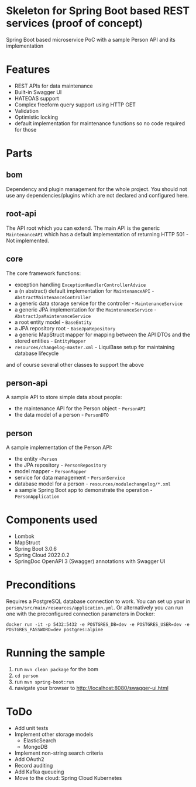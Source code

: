 # Skeleton for Spring Boot based REST services (proof of concept)

Spring Boot based microservice PoC with a sample Person API and its implementation

# Features

* REST APIs for data maintenance
* Built-in Swagger UI
* HATEOAS support
* Complex freeform query support using HTTP GET
* Validation
* Optimistic locking
* default implementation for maintenance functions so no code required for those

# Parts

## bom

Dependency and plugin management for the whole project. You should not use any dependencies/plugins which are not
declared and configured here.

## root-api

The API root which you can extend. The main API is the generic `MaintenanceAPI` which has a default implementation of
returning HTTP 501 - Not implemented.

## core

The core framework functions:

* exception handling `ExceptionHandlerControllerAdvice`
* a (n abstract) default implementation for `MaintenanceAPI` - `AbstractMaintenanceController`
* a generic data storage service for the controller - `MaintenanceService`
* a generic JPA implementation for the `MaintenanceService` - `AbstractJpaMaintenanceService`
* a root entity model - `BaseEntity`
* a JPA repository root - `BaseJpaRepository`
* a generic MapStruct mapper for mapping between the API DTOs and the stored entities - `EntityMapper`
* `resources/changelog-master.xml` - LiquiBase setup for maintaining database lifecycle

and of course several other classes to support the above

## person-api

A sample API to store simple data about people:

* the maintenance API for the Person object - `PersonAPI`
* the data model of a person - `PersonDTO`

## person

A sample implementation of the Person API:

* the entity -`Person`
* the JPA repository - `PersonRepository`
* model mapper - `PersonMapper`
* service for data management - `PersonService`
* database model for a person - `resources/modulechangelog/*.xml`
* a sample Spring Boot app to demonstrate the operation - `PersonApplication`

# Components used

* Lombok
* MapStruct
* Spring Boot 3.0.6
* Spring Cloud 2022.0.2
* SpringDoc OpenAPI 3 (Swagger) annotations with Swagger UI

# Preconditions

Requires a PostgreSQL database connection to work. You can set up your in `person/src/main/resources/application.yml`.
Or alternatively you can run one with the preconfigured connection parameters in Docker:

```
docker run -it -p 5432:5432 -e POSTGRES_DB=dev -e POSTGRES_USER=dev -e POSTGRES_PASSWORD=dev postgres:alpine 
```

# Running the sample

1. run `mvn clean package` for the bom
2. `cd person`
3. run `mvn spring-boot:run`
4. navigate your browser to <http://localhost:8080/swagger-ui.html>

# ToDo

* Add unit tests
* Implement other storage models
    * ElasticSearch
    * MongoDB
* Implement non-string search criteria
* Add OAuth2
* Record auditing
* Add Kafka queueing
* Move to the cloud: Spring Cloud Kubernetes
